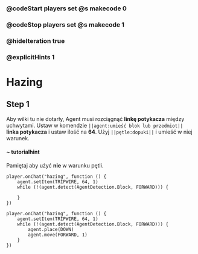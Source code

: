 ### @codeStart players set @s makecode 0
### @codeStop players set @s makecode 1

### @hideIteration true 
### @explicitHints 1


# Hazing 

## Step 1
Aby wilki tu nie dotarły, Agent musi rozciągnąć **linkę potykacza** między uchwytami. Ustaw w komendzie ``||agent:umieść blok lub przedmiot||`` **linka potykacza** i ustaw ilość na **64**. Użyj ``||pętle:dopuki||`` i umieść w niej warunek.  

#### ~ tutorialhint
Pamiętaj aby użyć **nie** w warunku pętli. 

```blocks
player.onChat("hazing", function () {
    agent.setItem(TRIPWIRE, 64, 1)
    while (!(agent.detect(AgentDetection.Block, FORWARD))) {
    	
    }
})

``` 
```ghost
player.onChat("hazing", function () {
    agent.setItem(TRIPWIRE, 64, 1)
    while (!(agent.detect(AgentDetection.Block, FORWARD))) {
        agent.place(DOWN)
        agent.move(FORWARD, 1)
    }
})
```
